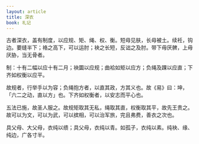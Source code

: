 ```yaml
---
layout: article
title: 深衣
book: 礼记
---
```


古者深衣，盖有制度，以应规、矩、绳、权、衡。短毋见肤，长毋被土。续衽，钩边。要缝半下；袼之高下，可以运肘；袂之长短，反诎之及肘。带下毋厌髀，上毋厌胁，当无骨者。

制：十有二幅以应十有二月；袂圜以应规；曲袷如矩以应方；负绳及踝以应直；下齐如权衡以应平。

故规者，行举手以为容；负绳抱方者，以直其政，方其义也。故《易》曰：坤，「六二之动，直以方」也。下齐如权衡者，以安志而平心也。

五法已施，故圣人服之。故规矩取其无私，绳取其直，权衡取其平，故先王贵之。故可以为文，可以为武，可以摈相，可以治军旅，完且弗费，善衣之次也。

具父母、大父母，衣纯以缋；具父母，衣纯以青。如孤子，衣纯以素。纯袂、缘、纯边，广各寸半。

